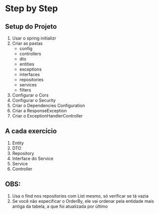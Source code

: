# Step by Step

## Setup do Projeto

1. Usar o spring initializr
2. Criar as pastas
    - config
    - controllers
    - dto
    - entities
    - exceptions
    - interfaces
    - repositories
    - services
    - filters
3. Configurar o Cors
4. Configurar o Security
5. Criar o Dependencies Configuration
6. Criar a ResponseException
7. Criar o ExceptionHandlerController


## A cada exercício

1. Entity
2. DTO
3. Repository
4. Interface do Service
5. Service
6. Controller







## OBS:

1. Usa o find nos repositories com List mesmo, só verificar se tá vazia
2. Se você não especificar o OrderBy, ele vai ordenar pela entidade mais antiga da tabela, a que foi atualizada por último